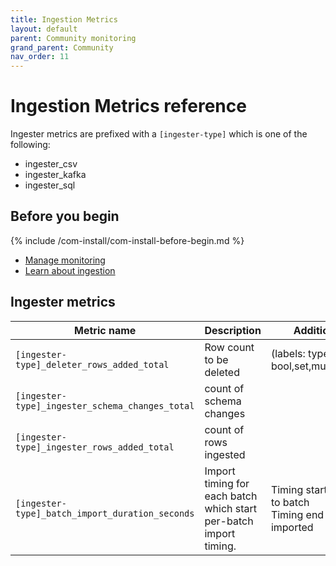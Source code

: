 ```yaml
---
title: Ingestion Metrics
layout: default
parent: Community monitoring
grand_parent: Community
nav_order: 11
---
```


# Ingestion Metrics reference

Ingester metrics are prefixed with a `[ingester-type]` which is one of the following:
* ingester_csv
* ingester_kafka
* ingester_sql

## Before you begin

{% include /com-install/com-install-before-begin.md %}
* [Manage monitoring](/docs/community/com-monitoring/com-monitoring-home)
* [Learn about ingestion](/docs/community/com-ingest/com-ingest-manage)

## Ingester metrics

| Metric name | Description | Additional information |
|---|---|---|
| `[ingester-type]_deleter_rows_added_total` | Row count to be deleted | (labels: type={packed-bool,set,mutex,bool,int,decimal}) |
| `[ingester-type]_ingester_schema_changes_total` | count of schema changes |  |
| `[ingester-type]_ingester_rows_added_total`| count of rows ingested |  |
| `[ingester-type]_batch_import_duration_seconds` | Import timing for each batch which start per-batch import timing. | Timing start = last record added to batch<br/>Timing end = batch fully imported |
